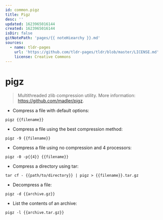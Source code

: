 ```yaml
---
id: common.pigz
title: Pigz
desc: ''
updated: 1623965016144
created: 1623965016144
isDir: false
gitNotePath: 'pages/{{ noteHiearchy }}.md'
sources:
  - name: tldr-pages
    url: 'https://github.com/tldr-pages/tldr/blob/master/LICENSE.md'
    license: Creative Commons
---
```

# pigz

> Multithreaded zlib compression utility.
> More information: <https://github.com/madler/pigz>.

- Compress a file with default options:

`pigz {{filename}}`

- Compress a file using the best compression method:

`pigz -9 {{filename}}`

- Compress a file using no compression and 4 processors:

`pigz -0 -p{{4}} {{filename}}`

- Compress a directory using tar:

`tar cf - {{path/to/directory}} | pigz > {{filename}}.tar.gz`

- Decompress a file:

`pigz -d {{archive.gz}}`

- List the contents of an archive:

`pigz -l {{archive.tar.gz}}`

